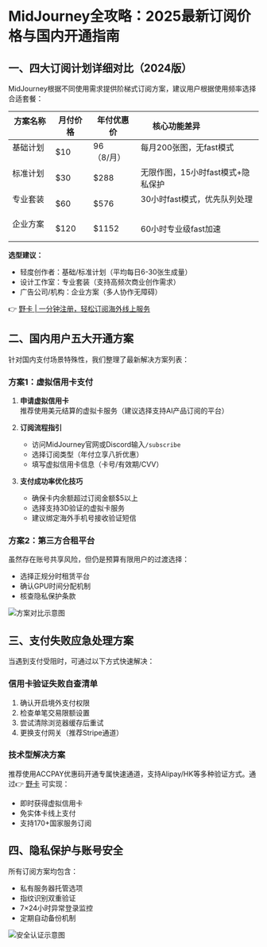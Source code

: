 # MidJourney全攻略：2025最新订阅价格与国内开通指南

## 一、四大订阅计划详细对比（2024版）
MidJourney根据不同使用需求提供阶梯式订阅方案，建议用户根据使用频率选择合适套餐：

| 方案名称     | 月付价格 | 年付优惠价 | 核心功能差异                     |
|-------------|--------|------------|-----------------------------------|
| 基础计划     | $10    | $96（$8/月）| 每月200张图，无fast模式           |
| 标准计划     | $30    | $288       | 无限作图，15小时fast模式+隐私保护 |
| 专业套装     | $60    | $576       | 30小时fast模式，优先队列处理      |
| 企业方案     | $120   | $1152      | 60小时专业级fast加速              |

**选型建议：**
- 轻度创作者：基础/标准计划（平均每日6-30张生成量）
- 设计工作室：专业套装（支持高频次商业创作需求）
- 广告公司/机构：企业方案（多人协作无障碍）

👉 [野卡 | 一分钟注册，轻松订阅海外线上服务](https://bbtdd.com/yeka)

## 二、国内用户五大开通方案
针对国内支付场景特殊性，我们整理了最新解决方案列表：

### 方案1：虚拟信用卡支付
1. **申请虚拟信用卡**  
   推荐使用美元结算的虚拟卡服务（建议选择支持AI产品订阅的平台）

2. **订阅流程指引**
   - 访问MidJourney官网或Discord输入`/subscribe`
   - 选择订阅类型（年付立享八折优惠）
   - 填写虚拟信用卡信息（卡号/有效期/CVV）

3. **支付成功率优化技巧**
   - 确保卡内余额超过订阅金额$5以上
   - 选择支持3D验证的虚拟卡服务
   - 建议绑定海外手机号接收验证短信

### 方案2：第三方合租平台
虽然存在账号共享风险，但仍是预算有限用户的过渡选择：
- 选择正规分时租赁平台
- 确认GPU时间分配机制
- 核查隐私保护条款

![方案对比示意图](https://bbtdd.com/wp-content/uploads/img/10600700618.webp)

## 三、支付失败应急处理方案
当遇到支付受阻时，可通过以下方式快速解决：

### 信用卡验证失败自查清单
1. 确认开启境外支付权限
2. 检查单笔交易限额设置
3. 尝试清除浏览器缓存后重试
4. 更换支付网关（推荐Stripe通道）

### 技术型解决方案
推荐使用ACCPAY优惠码开通专属快速通道，支持Alipay/HK等多种验证方式。通过👉 [野卡](https://bbtdd.com/yeka) 可实现：
- 即时获得虚拟信用卡
- 免实体卡线上支付
- 支持170+国家服务订阅

## 四、隐私保护与账号安全
所有订阅方案均包含：
- 私有服务器托管选项
- 指纹识别双重验证
- 7×24小时异常登录监控
- 定期自动备份机制

![安全认证示意图](https://bbtdd.com/wp-content/uploads/img/293164300.webp)